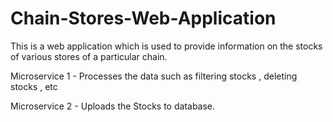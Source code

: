 # Chain-Stores-Web-Application
This is a web application which is used to provide information on the stocks of various stores of a particular chain. 


Microservice 1 - Processes the data such as filtering stocks , deleting stocks , etc

Microservice 2 - Uploads the Stocks to database.

